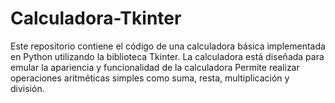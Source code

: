 # Calculadora-Tkinter
Este repositorio contiene el código de una calculadora básica implementada en Python utilizando la biblioteca Tkinter. La calculadora está diseñada para emular la apariencia y funcionalidad de la calculadora  Permite realizar operaciones aritméticas simples como suma, resta, multiplicación y división.
